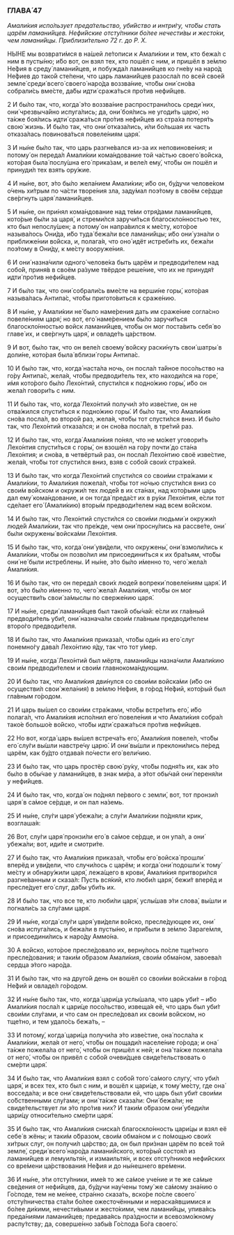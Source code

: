 ### ГЛАВА́ 47

_Амали́кия испо́льзует преда́тельство, уби́йство и интри́гу, что́бы стать царём ламани́йцев. Нефи́йские отсту́пники бо́лее нечести́вы и жесто́ки, чем ламани́йцы. Приблизи́тельно 72 г. до Р. Х._

НЫ́НЕ мы возврати́мся в на́шей ле́тописи к Амали́кии и тем, кто бежа́л с ним в пусты́ню; и́бо вот, он взял тех, кто пошёл с ним, и пришёл в зе́млю Не́фия в среду́ ламани́йцев, и побужда́л ламани́йцев ко гне́ву на наро́д Не́фиев до тако́й сте́пени, что царь ламани́йцев разосла́л по всей свое́й земле́ среди́ всего́ своего́ наро́да воззва́ние, что́бы они́ сно́ва собрали́сь вме́сте, да́бы идти́ сража́ться про́тив нефи́йцев.

2 И бы́ло так, что, когда́ э́то воззва́ние распространи́лось среди́ них, они́ чрезвыча́йно испуга́лись; да, они́ боя́лись не угоди́ть царю́, но та́кже боя́лись идти́ сража́ться про́тив нефи́йцев из стра́ха потеря́ть свою́ жизнь. И бы́ло так, что они́ отказа́лись, и́ли бо́льшая их часть отказа́лась повинова́ться повеле́ниям царя́.

3 И ны́не бы́ло так, что царь разгне́вался из-за их неповинове́ния; и потому́ он переда́л Амали́кии кома́ндование той ча́стью своего́ во́йска, кото́рая была́ послу́шна его́ прика́зам, и веле́л ему́, что́бы он пошёл и принуди́л тех взять ору́жие.

4 И ны́не, вот, э́то бы́ло жела́нием Амали́кии; и́бо он, бу́дучи челове́ком о́чень хи́трым по ча́сти творе́ния зла, заду́мал поэ́тому в своём се́рдце све́ргнуть царя́ ламани́йцев.

5 И ны́не, он при́нял кома́ндование над те́ми отря́дами ламани́йцев, кото́рые бы́ли за царя́, и стреми́лся заручи́ться благоскло́нностью тех, кто был непослу́шен; а потому́ он напра́вился к ме́сту, кото́рое называ́лось Они́да, и́бо туда́ бежа́ли все ламани́йцы; и́бо они́ узна́ли о приближе́нии во́йска, и, полага́я, что оно́ идёт истреби́ть их, бежа́ли поэ́тому в Они́ду, к ме́сту вооруже́ния.

6 И они́ назна́чили одного́ челове́ка быть царём и предводи́телем над собо́й, приня́в в своём ра́зуме твёрдое реше́ние, что их не принудя́т идти́ про́тив нефи́йцев.

7 И бы́ло так, что они́ собрали́сь вме́сте на верши́не горы́, кото́рая называ́лась Антипа́с, что́бы пригото́виться к сраже́нию.

8 И ны́не, у Амали́кии не́ было наме́рения дать им сраже́ние согла́сно повеле́ниям царя́; но вот, его́ наме́рением бы́ло заручи́ться благоскло́нностью войск ламани́йцев, что́бы он мог поста́вить себя́ во главе́ их, и све́ргнуть царя́, и овладе́ть ца́рством.

9 И вот, бы́ло так, что он веле́л своему́ во́йску раски́нуть свои́ шатры́ в доли́не, кото́рая была́ вблизи́ горы Антипа́с.

10 И бы́ло так, что, когда́ наста́ла ночь, он посла́л та́йное посо́льство на го́ру Антипа́с, жела́я, что́бы предводи́тель тех, кто находи́лся на горе́, и́мя кото́рого бы́ло Лехо́нтий, спусти́лся к подно́жию горы́, и́бо он жела́л говори́ть с ним.

11 И бы́ло так, что, когда́ Лехо́нтий получи́л э́то изве́стие, он не отва́жился спусти́ться к подно́жию горы́. И бы́ло так, что Амали́кия сно́ва посла́л, во второ́й раз, жела́я, что́бы тот спусти́лся вниз. И бы́ло так, что Лехо́нтий отказа́лся; и он сно́ва посла́л, в тре́тий раз.

12 И бы́ло так, что, когда́ Амали́кия по́нял, что не мо́жет уговори́ть Лехо́нтия спусти́ться с горы́, он взошёл на го́ру почти́ до ста́на Лехо́нтия; и сно́ва, в четвёртый раз, он посла́л Лехо́нтию своё изве́стие, жела́я, что́бы тот спусти́лся вниз, взяв с собо́й свои́х стра́жей.

13 И бы́ло так, что когда́ Лехо́нтий спусти́лся со свои́ми стра́жами к Амали́кии, то Амали́кия пожела́л, что́бы тот но́чью спусти́лся вниз со свои́м во́йском и окружи́л тех люде́й в их ста́нах, над кото́рыми царь дал ему́ кома́ндование, и он тогда́ преда́ст их в ру́ки Лехо́нтия, е́сли тот сде́лает его́ (Амали́кию) вторы́м предводи́телем над всем во́йском.

14 И бы́ло так, что Лехо́нтий спусти́лся со свои́ми людьми́ и окружи́л люде́й Амали́кии, так что пре́жде, чем они́ просну́лись на рассве́те, они́ бы́ли окружены́ войска́ми Лехо́нтия.

15 И бы́ло так, что, когда́ они́ уви́дели, что окружены́, они́ взмоли́лись к Амали́кии, что́бы он позво́лил им присоедини́ться к их бра́тьям, что́бы они́ не́ были истреблены. И ны́не, э́то бы́ло и́менно то, чего́ жела́л Амали́кия.

16 И бы́ло так, что он переда́л свои́х люде́й вопреки́ повеле́ниям царя́. И вот, э́то бы́ло и́менно то, чего́ жела́л Амали́кия, что́бы он мог осуществи́ть свои́ за́мыслы по сверже́нию царя́.

17 И ны́не, среди́ ламани́йцев был тако́й обы́чай: е́сли их гла́вный предводи́тель уби́т, они́ назнача́ли свои́м гла́вным предводи́телем второ́го предводи́теля.

18 И бы́ло так, что Амали́кия приказа́л, что́бы оди́н из его́ слуг понемно́гу дава́л Лехо́нтию я́ду, так что тот у́мер.

19 И ны́не, когда́ Лехо́нтий был мёртв, ламани́йцы назна́чили Амали́кию свои́м предводи́телем и свои́м главнокома́ндующим.

20 И бы́ло так, что Амали́кия дви́нулся со свои́ми войска́ми (и́бо он осуществи́л свои́ жела́ния) в зе́млю Не́фия, в го́род Не́фий, кото́рый был гла́вным го́родом.

21 И царь вы́шел со свои́ми стра́жами, что́бы встре́тить его́, и́бо полага́л, что Амали́кия испо́лнил его́ повеле́ния и что Амали́кия собра́л тако́е большо́е во́йско, что́бы идти́ сража́ться про́тив нефи́йцев.

22 Но вот, когда́ царь вы́шел встреча́ть его́, Амали́кия повеле́л, что́бы его́ слу́ги вы́шли навстре́чу царю́. И они́ вы́шли и преклони́лись пе́ред царём, как бу́дто отдава́я по́чести его́ вели́чию.

23 И бы́ло так, что царь простёр свою́ ру́ку, что́бы подня́ть их, как э́то бы́ло в обы́чае у ламани́йцев, в знак ми́ра, а э́тот обы́чай они́ переня́ли у нефи́йцев.

24 И бы́ло так, что, когда́ он по́днял пе́рвого с земли́, вот, тот пронзи́л царя́ в са́мое се́рдце, и он пал на́земь.

25 И ны́не, слу́ги царя́ убежа́ли; а слу́ги Амали́кии по́дняли крик, возглаша́я:

26 Вот, слу́ги царя́ пронзи́ли его́ в са́мое се́рдце, и он упа́л, а они́ убежа́ли; вот, иди́те и смотри́те.

27 И бы́ло так, что Амали́кия приказа́л, что́бы его́ войска́ прошли́ вперёд и уви́дели, что случи́лось с царём; и когда́ они́ подошли́ к тому́ ме́сту и обнару́жили царя́, лежа́щего в крови́, Амали́кия притвори́лся разгне́ванным и сказа́л: Пусть вся́кий, кто люби́л царя́, бежи́т вперёд и пресле́дует его́ слуг, да́бы уби́ть их.

28 И бы́ло так, что все те, кто люби́ли царя́, услы́шав э́ти слова́, вы́шли и погнали́сь за слу́гами царя́.

29 И ны́не, когда́ слу́ги царя́ уви́дели во́йско, пресле́дующее их, они́ сно́ва испуга́лись, и бежа́ли в пусты́ню, и при́были в зе́млю Зараге́мля, и присоедини́лись к наро́ду Аммо́на.

30 А во́йско, кото́рое пресле́довало их, верну́лось по́сле тще́тного пресле́дования; и таки́м о́бразом Амали́кия, свои́м обма́ном, завоева́л сердца э́того наро́да.

31 И бы́ло так, что на друго́й день он вошёл со свои́ми войска́ми в го́род Не́фий и овладе́л го́родом.

32 И ны́не бы́ло так, что, когда́ цари́ца услы́шала, что царь уби́т – и́бо Амали́кия посла́л к цари́це посо́льство, извеща́я её, что царь был уби́т свои́ми слу́гами, и что сам он пресле́довал их свои́м во́йском, но тще́тно, и тем удало́сь бежа́ть, –

33 И потому́, когда́ цари́ца получи́ла э́то изве́стие, она́ посла́ла к Амали́кии, жела́я от него́, что́бы он пощади́л населе́ние го́рода; и она́ та́кже пожела́ла от него́, что́бы он пришёл к ней; и она́ та́кже пожела́ла от него́, что́бы он привёл с собо́й очеви́дцев свиде́тельствовать о сме́рти царя́.

34 И бы́ло так, что Амали́кия взял с собо́й того́ са́мого слугу́, что уби́л царя́, и всех тех, кто был с ним, и вошёл к цари́це, к тому́ ме́сту, где она́ восседа́ла; и все они́ свиде́тельствовали ей, что царь был уби́т свои́ми со́бственными слу́гами; и они́ та́кже сказа́ли: Они́ бежа́ли; не свиде́тельствует ли э́то про́тив них? И таки́м о́бразом они́ убеди́ли цари́цу относи́тельно сме́рти царя́.

35 И бы́ло так, что Амали́кия сниска́л благоскло́нность цари́цы и взял её себе́ в жёны; и таки́м о́бразом, свои́м обма́ном и с по́мощью свои́х хи́трых слуг, он получи́л ца́рство; да, он был при́знан царём по всей той земле́, среди́ всего́ наро́да ламани́йского, кото́рый состоя́л из ламани́йцев и лемуильтя́н, и измаильтя́н, и всех отсту́пников нефи́йских со вре́мени ца́рствования Не́фия и до ны́нешнего вре́мени.

36 И ны́не, э́ти отсту́пники, име́я то же са́мое уче́ние и те же са́мые све́дения от нефи́йцев, да, бу́дучи нау́чены тому́ же са́мому зна́нию о Го́споде, тем не ме́нее, стра́нно сказа́ть, вско́ре по́сле своего́ отсту́пничества ста́ли бо́лее ожесточёнными и нераска́явшимися и бо́лее ди́кими, нечести́выми и жесто́кими, чем ламани́йцы, упива́ясь преда́ниями ламани́йцев; предава́ясь пра́здности и всевозмо́жному распу́тству; да, соверше́нно забы́в Го́спода Бо́га своего́.
